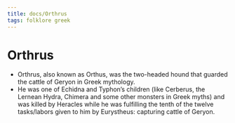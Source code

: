 ```yaml
---
title: docs/Orthrus
tags: folklore greek
---
```


# Orthrus

- Orthrus, also known as Orthus, was the two-headed hound that guarded the cattle of Geryon in Greek mythology.
- He was one of Echidna and Typhon’s children (like Cerberus, the Lernean Hydra, Chimera and some other monsters in Greek myths) and was killed by Heracles while he was fulfilling the tenth of the twelve tasks/labors given to him by Eurystheus: capturing cattle of Geryon.